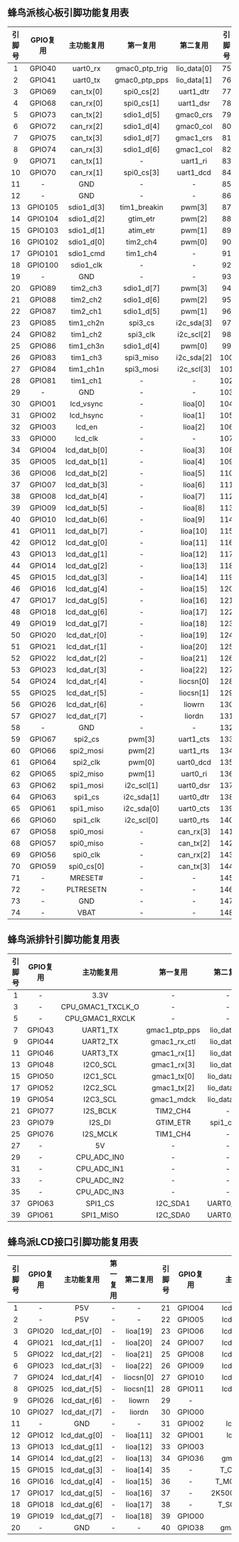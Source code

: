 <!--
 * @Author: Ilikara 3435193369@qq.com
 * @Date: 2025-01-17 16:04:54
 * @LastEditors: Ilikara 3435193369@qq.com
 * @LastEditTime: 2025-01-17 18:06:47
 * @FilePath: /ls2k0300_peripheral_library/蜂鸟派引脚分配.md
 * @Description: 
 * 
 * Copyright (c) 2025 by ${git_name_email}, All Rights Reserved. 
-->

## 蜂鸟派核心板引脚功能复用表

| 引脚号 | GPIO复用 |  主功能复用  |    第一复用    |  第二复用   | 引脚号 | GPIO复用 |    主功能复用     |    第一复用    |   第二复用   |
| :----: | :------: | :----------: | :------------: | :---------: | :----: | :------: | :---------------: | :------------: | :----------: |
|   1    |  GPIO40  |   uart0_rx   | gmac0_ptp_trig | lio_data[0] |   75   |    -     |      P3V3_IN      |       -        |      -       |
|   2    |  GPIO41  |   uart0_tx   | gmac0_ptp_pps  | lio_data[1] |   76   |    -     |      P3V3_IN      |       -        |      -       |
|   3    |  GPIO69  |  can_tx[0]   |   spi0_cs[2]   |  uart1_dtr  |   77   |    -     |      P3V3_IN      |       -        |      -       |
|   4    |  GPIO68  |  can_rx[0]   |   spi0_cs[1]   |  uart1_dsr  |   78   |    -     |      P3V3_IN      |       -        |      -       |
|   5    |  GPIO73  |  can_tx[2]   |   sdio1_d[5]   |  gmac0_crs  |   79   |    -     |      P3V3_IN      |       -        |      -       |
|   6    |  GPIO72  |  can_rx[2]   |   sdio1_d[4]   |  gmac0_col  |   80   |    -     |      P3V3_IN      |       -        |      -       |
|   7    |  GPIO75  |  can_tx[3]   |   sdio1_d[7]   |  gmac1_crs  |   81   |    -     |      P3V3_IN      |       -        |      -       |
|   8    |  GPIO74  |  can_rx[3]   |   sdio1_d[6]   |  gmac1_col  |   82   |    -     |        GND        |       -        |      -       |
|   9    |  GPIO71  |  can_tx[1]   |       -        |  uart1_ri   |   83   |    -     |        GND        |       -        |      -       |
|   10   |  GPIO70  |  can_rx[1]   |   spi0_cs[3]   |  uart1_dcd  |   84   |    -     |        GND        |       -        |      -       |
|   11   |    -     |     GND      |       -        |      -      |   85   |    -     |        GND        |       -        |      -       |
|   12   |    -     |     GND      |       -        |      -      |   86   |    -     |        GND        |       -        |      -       |
|   13   | GPIO105  |  sdio1_d[3]  |  tim1_breakin  |   pwm[3]    |   87   |    -     |   CPU_JTAG_TDO    |       -        |      -       |
|   14   | GPIO104  |  sdio1_d[2]  |    gtim_etr    |   pwm[2]    |   88   |    -     |   CPU_JTAG_SEL    |       -        |      -       |
|   15   | GPIO103  |  sdio1_d[1]  |    atim_etr    |   pwm[1]    |   89   |    -     |   CPU_JTAG_TDI    |       -        |      -       |
|   16   | GPIO102  |  sdio1_d[0]  |    tim2_ch4    |   pwm[0]    |   90   |    -     |   CPU_JTAG_TRST   |       -        |      -       |
|   17   | GPIO101  |  sdio1_cmd   |    tim1_ch4    |      -      |   91   |    -     |   CPU_JTAG_TCK    |       -        |      -       |
|   18   | GPIO100  |  sdio1_clk   |       -        |      -      |   92   |    -     |   CPU_JTAG_TMS    |       -        |      -       |
|   19   |    -     |     GND      |       -        |      -      |   93   |    -     |    CPU_DOTESTN    |       -        |      -       |
|   20   |  GPIO89  |   tim2_ch3   |   sdio1_d[7]   |   pwm[3]    |   94   |    -     |        GND        |       -        |      -       |
|   21   |  GPIO88  |   tim2_ch2   |   sdio1_d[6]   |   pwm[2]    |   95   |    -     |    CPU_ADC_IN5    |       -        |      -       |
|   22   |  GPIO87  |   tim2_ch1   |   sdio1_d[5]   |   pwm[1]    |   96   |    -     |    CPU_ADC_IN6    |       -        |      -       |
|   23   |  GPIO85  |  tim1_ch2n   |    spi3_cs     | i2c_sda[3]  |   97   |    -     |    CPU_ADC_IN7    |       -        |      -       |
|   24   |  GPIO82  |   tim1_ch2   |    spi3_clk    | i2c_scl[2]  |   98   |    -     |    CPU_ADC_IN4    |       -        |      -       |
|   25   |  GPIO86  |  tim1_ch3n   |   sdio1_d[4]   |   pwm[0]    |   99   |    -     |    CPU_ADC_IN3    |       -        |      -       |
|   26   |  GPIO83  |   tim1_ch3   |   spi3_miso    | i2c_sda[2]  |  100   |    -     |    CPU_ADC_IN2    |       -        |      -       |
|   27   |  GPIO84  |  tim1_ch1n   |   spi3_mosi    | i2c_scl[3]  |  101   |    -     |    CPU_ADC_IN1    |       -        |      -       |
|   28   |  GPIO81  |   tim1_ch1   |       -        |      -      |  102   |    -     |    CPU_ADC_IN0    |       -        |      -       |
|   29   |    -     |     GND      |       -        |      -      |  103   |    -     |        GND        |       -        |      -       |
|   30   |  GPIO01  |  lcd_vsync   |       -        |   lioa[0]   |  104   |    -     |    USB_VBUSIN     |       -        |      -       |
|   31   |  GPIO02  |  lcd_hsync   |       -        |   lioa[1]   |  105   |    -     |  CPU_USB0_DRVBUS  |       -        |      -       |
|   32   |  GPIO03  |    lcd_en    |       -        |   lioa[2]   |  106   |    -     |    CPU_USB1_OC    |       -        |      -       |
|   33   |  GPIO00  |   lcd_clk    |       -        |      -      |  107   |    -     |    CPU_USB0_ID    |       -        |      -       |
|   34   |  GPIO04  | lcd_dat_b[0] |       -        |   lioa[3]   |  108   |    -     |    CPU_USB1_DM    |       -        |      -       |
|   35   |  GPIO05  | lcd_dat_b[1] |       -        |   lioa[4]   |  109   |    -     |    CPU_USB1_DP    |       -        |      -       |
|   36   |  GPIO06  | lcd_dat_b[2] |       -        |   lioa[5]   |  110   |    -     |    CPU_USB0_DM    |       -        |      -       |
|   37   |  GPIO07  | lcd_dat_b[3] |       -        |   lioa[6]   |  111   |    -     |    CPU_USB0_DP    |       -        |      -       |
|   38   |  GPIO08  | lcd_dat_b[4] |       -        |   lioa[7]   |  112   |    -     |        GND        |       -        |      -       |
|   39   |  GPIO09  | lcd_dat_b[5] |       -        |   lioa[8]   |  113   |    -     |     MB_PWREN      |       -        |      -       |
|   40   |  GPIO10  | lcd_dat_b[6] |       -        |   lioa[9]   |  114   |  GPIO78  |      i2s_lr       |    atim_etr    |  spi1_cs[1]  |
|   41   |  GPIO11  | lcd_dat_b[7] |       -        |  lioa[10]   |  115   |  GPIO79  |     i2s_datai     |    gtim_etr    |  spi1_cs[2]  |
|   42   |  GPIO12  | lcd_dat_g[0] |       -        |  lioa[11]   |  116   |  GPIO80  |     i2s_datao     |  tim1_breakin  |  spi1_cs[3]  |
|   43   |  GPIO13  | lcd_dat_g[1] |       -        |  lioa[12]   |  117   |  GPIO76  |     i2s_mclk      |    tim1_ch4    |      -       |
|   44   |  GPIO14  | lcd_dat_g[2] |       -        |  lioa[13]   |  118   |  GPIO77  |     i2s_bclk      |    tim2_ch4    |      -       |
|   45   |  GPIO15  | lcd_dat_g[3] |       -        |  lioa[14]   |  119   |    -     |        GND        |       -        |      -       |
|   46   |  GPIO16  | lcd_dat_g[4] |       -        |  lioa[15]   |  120   |  GPIO51  |    i2c_sda[1]     |  gmac1_tx[1]   | lio_data[11] |
|   47   |  GPIO17  | lcd_dat_g[5] |       -        |  lioa[16]   |  121   |  GPIO50  |    i2c_scl[1]     |  gmac1_tx[0]   | lio_data[10] |
|   48   |  GPIO18  | lcd_dat_g[6] |       -        |  lioa[17]   |  122   |  GPIO55  |    i2c_sda[3]     |   gmac1_mdio   | lio_data[15] |
|   49   |  GPIO19  | lcd_dat_g[7] |       -        |  lioa[18]   |  123   |  GPIO54  |    i2c_scl[3]     |   gmac1_mdck   | lio_data[14] |
|   50   |  GPIO20  | lcd_dat_r[0] |       -        |  lioa[19]   |  124   |  GPIO53  |    i2c_sda[2]     |  gmac1_tx[3]   | lio_data[13] |
|   51   |  GPIO21  | lcd_dat_r[1] |       -        |  lioa[20]   |  125   |  GPIO52  |    i2c_scl[2]     |  gmac1_tx[2]   | lio_data[12] |
|   52   |  GPIO22  | lcd_dat_r[2] |       -        |  lioa[21]   |  126   |  GPIO45  |     uart2_rx      |  gmac1_rx[0]   | lio_data[5]  |
|   53   |  GPIO23  | lcd_dat_r[3] |       -        |  lioa[22]   |  127   |  GPIO44  |     uart2_tx      |  gmac1_rx_ctl  | lio_data[4]  |
|   54   |  GPIO24  | lcd_dat_r[4] |       -        |  liocsn[0]  |  128   |  GPIO42  |     uart1_rx      | gmac1_ptp_trig | lio_data[2]  |
|   55   |  GPIO25  | lcd_dat_r[5] |       -        |  liocsn[1]  |  129   |  GPIO43  |     uart1_tx      | gmac1_ptp_pps  | lio_data[3]  |
|   56   |  GPIO26  | lcd_dat_r[6] |       -        |   liowrn    |  130   |  GPIO47  |     uart3_rx      |  gmac1_rx[2]   | lio_data[7]  |
|   57   |  GPIO27  | lcd_dat_r[7] |       -        |   liordn    |  131   |  GPIO46  |     uart3_tx      |  gmac1_rx[1]   | lio_data[6]  |
|   58   |    -     |     GND      |       -        |      -      |  132   |  GPIO49  |    i2c_sda[0]     |  gmac1_tx_ctl  | lio_data[9]  |
|   59   |  GPIO67  |   spi2_cs    |     pwm[3]     |  uart1_cts  |  133   |  GPIO48  |    i2c_scl[0]     |  gmac1_rx[3]   | lio_data[8]  |
|   60   |  GPIO66  |  spi2_mosi   |     pwm[2]     |  uart1_rts  |  134   |    -     | CPU_GMAC1_TXCLK_O |       -        |      -       |
|   61   |  GPIO64  |   spi2_clk   |     pwm[0]     |  uart0_dcd  |  135   |    -     | CPU_GMAC1_TXCLK_I |       -        |      -       |
|   62   |  GPIO65  |  spi2_miso   |     pwm[1]     |  uart0_ri   |  136   |    -     |  CPU_GMAC1_RXCLK  |       -        |      -       |
|   63   |  GPIO62  |  spi1_mosi   |   i2c_scl[1]   |  uart0_dsr  |  137   |    -     |        GND        |       -        |      -       |
|   64   |  GPIO63  |   spi1_cs    |   i2c_sda[1]   |  uart0_dtr  |  138   |    -     |     P0_MDIO0+     |       -        |      -       |
|   65   |  GPIO61  |  spi1_miso   |   i2c_sda[0]   |  uart0_cts  |  139   |    -     |     P0_MDIO0-     |       -        |      -       |
|   66   |  GPIO60  |   spi1_clk   |   i2c_scl[0]   |  uart0_rts  |  140   |    -     |     P0_MDIO1+     |       -        |      -       |
|   67   |  GPIO58  |  spi0_mosi   |       -        |  can_rx[3]  |  141   |    -     |     P0_MDIO1-     |       -        |      -       |
|   68   |  GPIO57  |  spi0_miso   |       -        |  can_tx[2]  |  142   |    -     |     P0_MDIO2+     |       -        |      -       |
|   69   |  GPIO56  |   spi0_clk   |       -        |  can_rx[2]  |  143   |    -     |     P0_MDIO2-     |       -        |      -       |
|   70   |  GPIO59  |  spi0_cs[0]  |       -        |  can_tx[3]  |  144   |    -     |     P0_MDIO3+     |       -        |      -       |
|   71   |    -     |   MRESET#    |       -        |      -      |  145   |    -     |     P0_MDIO3-     |       -        |      -       |
|   72   |    -     |  PLTRESETN   |       -        |      -      |  146   |    -     |     PHY0_LED2     |       -        |      -       |
|   73   |    -     |     GND      |       -        |      -      |  147   |    -     |     PHY0_LED1     |       -        |      -       |
|   74   |    -     |     VBAT     |       -        |      -      |  148   |    -     |     PHY0_LED0     |       -        |      -       |

## 蜂鸟派排针引脚功能复用表

| 引脚号 | GPIO复用 |    主功能复用     |   第一复用    |   第二复用   | 引脚号 | GPIO复用 |    主功能复用     |    第一复用    |   第二复用   |
| :----: | :------: | :---------------: | :-----------: | :----------: | :----: | :------: | :---------------: | :------------: | :----------: |
|   1    |    -     |       3.3V        |       -       |      -       |   2    |    -     |        GND        |       -        |      -       |
|   3    |    -     | CPU_GMAC1_TXCLK_O |       -       |      -       |   4    |    -     | CPU_GMAC1_TXCLK_I |       -        |      -       |
|   5    |    -     |  CPU_GMAC1_RXCLK  |       -       |      -       |   6    |    -     |        GND        |       -        |      -       |
|   7    |  GPIO43  |     UART1_TX      | gmac1_ptp_pps | lio_data[3]  |   8    |  GPIO42  |     UART1_RX      | gmac1_ptp_trig | lio_data[2]  |
|   9    |  GPIO44  |     UART2_TX      | gmac1_rx_ctl  | lio_data[4]  |   10   |  GPIO45  |     UART2_RX      |  gmac1_rx[0]   | lio_data[5]  |
|   11   |  GPIO46  |     UART3_TX      |  gmac1_rx[1]  | lio_data[6]  |   12   |  GPIO47  |     UART3_RX      |  gmac1_rx[2]   | lio_data[7]  |
|   13   |  GPIO48  |     I2C0_SCL      |  gmac1_rx[3]  | lio_data[8]  |   14   |  GPIO49  |     I2C0_SDA      |  gmac1_tx_ctl  | lio_data[9]  |
|   15   |  GPIO50  |     I2C1_SCL      |  gmac1_tx[0]  | lio_data[10] |   16   |  GPIO51  |     I2C1_SDA      |  gmac1_tx[1]   | lio_data[11] |
|   17   |  GPIO52  |     I2C2_SCL      |  gmac1_tx[2]  | lio_data[12] |   18   |  GPIO53  |     I2C2_SDA      |  gmac1_tx[3]   | lio_data[13] |
|   19   |  GPIO54  |     I2C3_SCL      |  gmac1_mdck   | lio_data[14] |   20   |  GPIO55  |     I2C3_SDA      |   gmac1_mdio   | lio_data[15] |
|   21   |  GPIO77  |     I2S_BCLK      |   TIM2_CH4    |      -       |   22   |    -     |        GND        |       -        |      -       |
|   23   |  GPIO79  |      I2S_DI       |   GTIM_ETR    |  spi1_cs[2]  |   24   |  GPIO80  |      I2S_DO       |  tim1_breakin  |  spi1_cs[3]  |
|   25   |  GPIO76  |     I2S_MCLK      |   TIM1_CH4    |      -       |   26   |  GPIO78  |      I2S_LR       |    ATIM_ETR    |  spi1_cs[1]  |
|   27   |    -     |        5V         |       -       |      -       |   28   |    -     |        GND        |       -        |      -       |
|   29   |    -     |    CPU_ADC_IN0    |       -       |      -       |   30   |    -     |    CPU_ADC_IN4    |       -        |      -       |
|   31   |    -     |    CPU_ADC_IN1    |       -       |      -       |   32   |    -     |    CPU_ADC_IN7    |       -        |      -       |
|   33   |    -     |    CPU_ADC_IN2    |       -       |      -       |   34   |    -     |    CPU_ADC_IN6    |       -        |      -       |
|   35   |    -     |    CPU_ADC_IN3    |       -       |      -       |   36   |    -     |    CPU_ADC_IN5    |       -        |      -       |
|   37   |  GPIO63  |      SPI1_CS      |   I2C_SDA1    |  UART0_DTR   |   38   |  GPIO62  |     SPI1_MOSI     |    I2C_SCL1    |  UART0_DSR   |
|   39   |  GPIO61  |     SPI1_MISO     |   I2C_SDA0    |  UART0_CTS   |   40   |  GPIO60  |     SPI1_CLK      |    I2C_SCL0    |  UART0_RTS   |

## 蜂鸟派LCD接口引脚功能复用表

| 引脚号 | GPIO复用 |  主功能复用  | 第一复用 | 第二复用  | 引脚号 | GPIO复用 |   主功能复用    | 第一复用  | 第二复用 |
| :----: | :------: | :----------: | :------: | :-------: | :----: | :------: | :-------------: | :-------: | :------: |
|   1    |    -     |     P5V      |    -     |     -     |   21   |  GPIO04  |  lcd_dat_b[0]   |     -     | lioa[3]  |
|   2    |    -     |     P5V      |    -     |     -     |   22   |  GPIO05  |  lcd_dat_b[1]   |     -     | lioa[4]  |
|   3    |  GPIO20  | lcd_dat_r[0] |    -     | lioa[19]  |   23   |  GPIO06  |  lcd_dat_b[2]   |     -     | lioa[5]  |
|   4    |  GPIO21  | lcd_dat_r[1] |    -     | lioa[20]  |   24   |  GPIO07  |  lcd_dat_b[3]   |     -     | lioa[6]  |
|   5    |  GPIO22  | lcd_dat_r[2] |    -     | lioa[21]  |   25   |  GPIO08  |  lcd_dat_b[4]   |     -     | lioa[7]  |
|   6    |  GPIO23  | lcd_dat_r[3] |    -     | lioa[22]  |   26   |  GPIO09  |  lcd_dat_b[5]   |     -     | lioa[8]  |
|   7    |  GPIO24  | lcd_dat_r[4] |    -     | liocsn[0] |   27   |  GPIO10  |  lcd_dat_b[6]   |     -     | lioa[9]  |
|   8    |  GPIO25  | lcd_dat_r[5] |    -     | liocsn[1] |   28   |  GPIO11  |  lcd_dat_b[7]   |     -     | lioa[10] |
|   9    |  GPIO26  | lcd_dat_r[6] |    -     |  liowrn   |   29   |    -     |       GND       |     -     |    -     |
|   10   |  GPIO27  | lcd_dat_r[7] |    -     |  liordn   |   30   |  GPIO00  |     lcd_clk     |     -     |    -     |
|   11   |    -     |     GND      |    -     |     -     |   31   |  GPIO02  |    lcd_hsync    |     -     | lioa[1]  |
|   12   |  GPIO12  | lcd_dat_g[0] |    -     | lioa[11]  |   32   |  GPIO01  |    lcd_vsync    |     -     | lioa[0]  |
|   13   |  GPIO13  | lcd_dat_g[1] |    -     | lioa[12]  |   33   |  GPIO03  |     lcd_en      |     -     | lioa[2]  |
|   14   |  GPIO14  | lcd_dat_g[2] |    -     | lioa[13]  |   34   |  GPIO36  |   gmac0_tx[2]   | can_rx[0] | tim2_ch3 |
|   15   |  GPIO15  | lcd_dat_g[3] |    -     | lioa[14]  |   35   |    -     |   T_CS/CT_RST   |     -     |    -     |
|   16   |  GPIO16  | lcd_dat_g[4] |    -     | lioa[15]  |   36   |    -     |  T_MOSI/CT_SDA  |     -     |    -     |
|   17   |  GPIO17  | lcd_dat_g[5] |    -     | lioa[16]  |   37   |    -     | 2K500_SPI1_MISO |     -     |    -     |
|   18   |  GPIO18  | lcd_dat_g[6] |    -     | lioa[17]  |   38   |    -     |  T_SCL/CT_SCL   |     -     |    -     |
|   19   |  GPIO19  | lcd_dat_g[7] |    -     | lioa[18]  |   39   |  GPIO00  |     lcd_clk     |     -     |    -     |
|   20   |    -     |     GND      |    -     |     -     |   40   |  GPIO38  |   gmac0_mdck    | can_rx[1] |    -     |